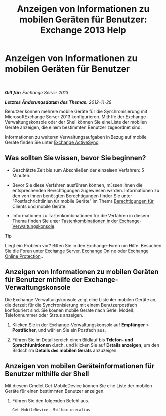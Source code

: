 ﻿---
title: 'Anzeigen von Informationen zu mobilen Geräten für Benutzer: Exchange 2013 Help'
TOCTitle: Anzeigen von Informationen zu mobilen Geräten für Benutzer
ms:assetid: 4fd263c0-ad61-416c-bd68-339bf66605cf
ms:mtpsurl: https://technet.microsoft.com/de-de/library/Aa997974(v=EXCHG.150)
ms:contentKeyID: 50475631
ms.date: 04/24/2018
mtps_version: v=EXCHG.150
ms.translationtype: HT
---

# Anzeigen von Informationen zu mobilen Geräten für Benutzer

 

_**Gilt für:** Exchange Server 2013_

_**Letztes Änderungsdatum des Themas:** 2012-11-29_

Benutzer können mehrere mobile Geräte für die Synchronisierung mit MicrosoftExchange Server 2013 konfigurieren. Mithilfe der Exchange-Verwaltungskonsole oder der Shell können Sie eine Liste der mobilen Geräte anzeigen, die einem bestimmten Benutzer zugeordnet sind.

Informationen zu weiteren Verwaltungsaufgaben in Bezug auf mobile Geräte finden Sie unter [Exchange ActiveSync](exchange-activesync-exchange-2013-help.md).

## Was sollten Sie wissen, bevor Sie beginnen?

  - Geschätzte Zeit bis zum Abschließen der einzelnen Verfahren: 5 Minuten.

  - Bevor Sie diese Verfahren ausführen können, müssen Ihnen die entsprechenden Berechtigungen zugewiesen werden. Informationen zu den von Ihnen benötigten Berechtigungen finden Sie unter "Postfachrichtlinien für mobile Geräte" im Thema [Berechtigungen für Clients und mobile Geräte](clients-and-mobile-devices-permissions-exchange-2013-help.md).

  - Informationen zu Tastenkombinationen für die Verfahren in diesem Thema finden Sie unter [Tastenkombinationen in der Exchange-Verwaltungskonsole](keyboard-shortcuts-in-the-exchange-admin-center-exchange-online-protection-help.md).


> [!TIP]
> Liegt ein Problem vor? Bitten Sie in den Exchange-Foren um Hilfe. Besuchen Sie die Foren unter <A href="https://go.microsoft.com/fwlink/p/?linkid=60612">Exchange Server</A>, <A href="https://go.microsoft.com/fwlink/p/?linkid=267542">Exchange Online</A> oder <A href="https://go.microsoft.com/fwlink/p/?linkid=285351">Exchange Online Protection</A>..



## Anzeigen von Informationen zu mobilen Geräten für Benutzer mithilfe der Exchange-Verwaltungskonsole

Die Exchange-Verwaltungskonsole zeigt eine Liste der mobilen Geräte an, die derzeit für die Synchronisierung mit einem Benutzerpostfach konfiguriert sind. Sie können mobile Geräte nach Serie, Modell, Telefonnummer oder Status anzeigen.

1.  Klicken Sie in der Exchange-Verwaltungskonsole auf **Empfänger** \> **Postfächer**, und wählen Sie ein Postfach aus.

2.  Führen Sie im Detailbereich einen Bildlauf bis **Telefon- und Sprachfunktionen** durch, und klicken Sie auf **Details anzeigen**, um den Bildschirm **Details des mobilen Geräts** anzuzeigen.

## Anzeigen von mobilen Geräteinformationen für Benutzer mithilfe der Shell

Mit diesem Cmdlet Get-MobileDevice können Sie eine Liste der mobilen Geräte für einen bestimmten Benutzer anzeigen.

1.  Führen Sie den folgenden Befehl aus.
    
        Get-MobileDevice -Mailbox useralias

